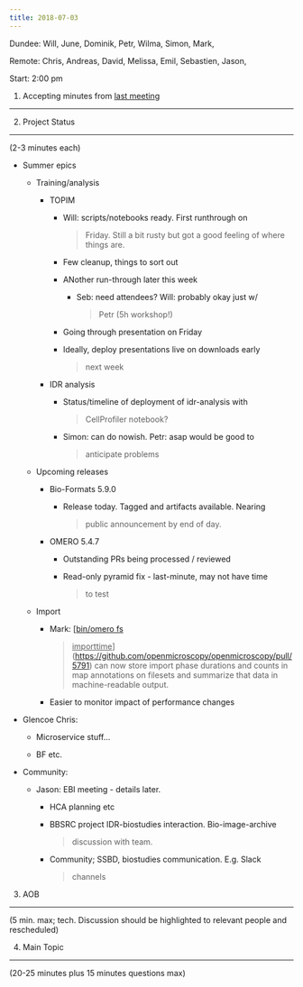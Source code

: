 ```yaml
---
title: 2018-07-03
---
```


Dundee: Will, June, Dominik, Petr, Wilma, Simon, Mark,

Remote: Chris, Andreas, David, Melissa, Emil, Sebastien, Jason,

Start: 2:00 pm

1. Accepting minutes from [<u>last meeting</u>](https://drive.google.com/drive/u/0/folders/0B2ytmM7Jmj58N2gzcWZ6UVJONTA)
------------------------------------------------------------------------------------------------------------------------

2. Project Status
-----------------

(2-3 minutes each)

-   Summer epics

    -   Training/analysis

        -   TOPIM

            -   Will: scripts/notebooks ready. First runthrough on
                > Friday. Still a bit rusty but got a good feeling of
                > where things are.

            -   Few cleanup, things to sort out

            -   ANother run-through later this week

                -   Seb: need attendees? Will: probably okay just w/
                    > Petr (5h workshop!)

            -   Going through presentation on Friday

            -   Ideally, deploy presentations live on downloads early
                > next week

        -   IDR analysis

            -   Status/timeline of deployment of idr-analysis with
                > CellProfiler notebook?

            -   Simon: can do nowish. Petr: asap would be good to
                > anticipate problems

    -   Upcoming releases

        -   Bio-Formats 5.9.0

            -   Release today. Tagged and artifacts available. Nearing
                > public announcement by end of day.

        -   OMERO 5.4.7

            -   Outstanding PRs being processed / reviewed

            -   Read-only pyramid fix - last-minute, may not have time
                > to test

    -   Import

        -   Mark: [<u>bin/omero fs
            > importtime</u>](https://github.com/openmicroscopy/openmicroscopy/pull/5791)
            > can now store import phase durations and counts in map
            > annotations on filesets and summarize that data in
            > machine-readable output.

        -   Easier to monitor impact of performance changes

-   Glencoe Chris:

    -   Microservice stuff…

    -   BF etc.

-   Community:

    -   Jason: EBI meeting - details later.

        -   HCA planning etc

        -   BBSRC project IDR-biostudies interaction. Bio-image-archive
            > discussion with team.

        -   Community; SSBD, biostudies communication. E.g. Slack
            > channels

3. AOB
------

(5 min. max; tech. Discussion should be highlighted to relevant people
and rescheduled)

4. Main Topic
-------------

(20-25 minutes plus 15 minutes questions max)
